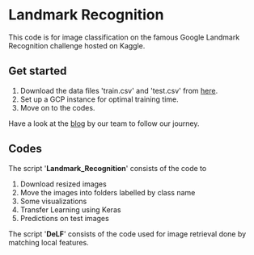 # Landmark Recognition
This code is for image classification on the famous Google Landmark Recognition challenge hosted on Kaggle.

## Get started
1. Download the data files 'train.csv' and 'test.csv' from [here](https://www.kaggle.com/google/google-landmarks-dataset).
2. Set up a GCP instance for optimal training time.
3. Move on to the codes.

Have a look at the [blog](https://towardsdatascience.com/google-landmark-recognition-using-transfer-learning-dde35cc760e1) by our team to follow our journey. 

## Codes
The script '**Landmark_Recognition**' consists of the code to
1. Download resized images
2. Move the images into folders labelled by class name
3. Some visualizations
4. Transfer Learning using Keras
5. Predictions on test images

The script '**DeLF**' consists of the code used for image retrieval done by matching local features.





